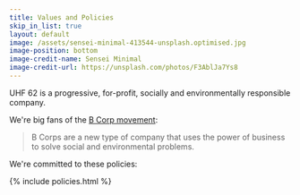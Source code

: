 ```yaml
---
title: Values and Policies
skip_in_list: true
layout: default
image: /assets/sensei-minimal-413544-unsplash.optimised.jpg
image-position: bottom
image-credit-name: Sensei Minimal
image-credit-url: https://unsplash.com/photos/F3AblJa7Ys8
---
```


UHF 62 is a progressive, for-profit, socially and environmentally responsible company.

We're big fans of the [B Corp movement](https://www.bcorporation.net):

> B Corps are a new type of company that uses the power of business to solve social and environmental problems.

We're committed to these policies:

{% include policies.html %}
